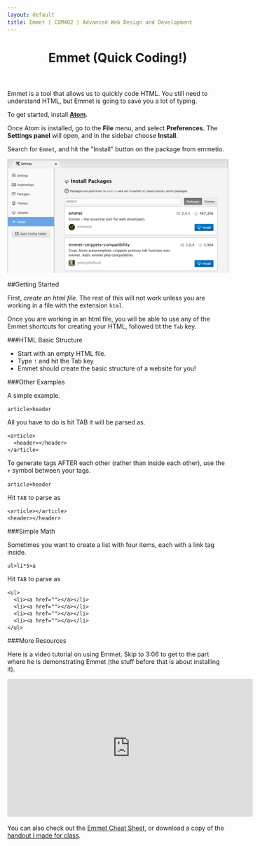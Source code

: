 ```yaml
---
layout: default
title: Emmet | COM402 | Advanced Web Design and Development
---
```



<header>
	<h1>Emmet (Quick Coding!)</h1>
</header>
      	
Emmet is a tool that allows us to quickly code HTML.  You still need to understand HTML, but Emmet is going to save you a lot of typing.

To get started, install [**Atom**](https://atom.io/).

Once Atom is installed, go to the **File** menu, and select **Preferences**.  The **Settings panel** will open, and in the sidebar choose **Install**.


Search for `Emmet`, and hit the "Install" button on the package from emmetio.

<img src="/media/resources/emmet-01.png" alt="Install Emmet Package in Atom" />

##Getting Started

First, *create an html file*.  The rest of this will not work unless you are working in a file with the extension `html`.

Once you are working in an html file, you will be able to use any of the Emmet shortcuts for creating your HTML, followed bt the `Tab` key.


###HTML Basic Structure

- Start with an empty HTML file.
- Type `!` and hit the Tab key
- Emmet should create the basic structure of a website for you!

###Other Examples

A simple example.

```
article>header
```

All you have to do is hit TAB it will be parsed as.

```
<article>
  <header></header>
</article>
```

To generate tags AFTER each other (rather than inside each other), use the `+` symbol between your tags.

```article+header```

Hit `TAB` to parse as 

```
<article></article>
<header></header>
```

###Simple Math

Sometimes you want to create a list with four items, each with a link tag inside.

```
ul>li*5>a
```

Hit `TAB` to parse as 

```
<ul>
  <li><a href=""></a></li>
  <li><a href=""></a></li>
  <li><a href=""></a></li>
  <li><a href=""></a></li>
</ul>
```

###More Resources

Here is a video tutorial on using Emmet.  Skip to 3:06 to get to the part where he is demonstrating Emmet (the stuff before that is about installing it).

<iframe width="560" height="315" src="https://www.youtube.com/embed/0uIPGgq9R5Y" frameborder="0" allowfullscreen></iframe>

You can also check out the [Emmet Cheat Sheet](http://docs.emmet.io/cheat-sheet/), or download a copy of the [handout I made for class](/media/resources/emmet-cheat-sheet.pdf).
